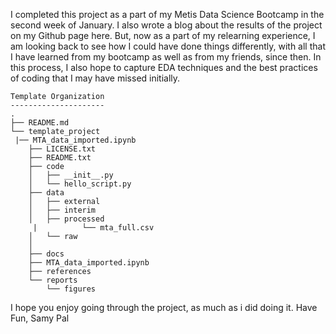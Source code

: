 
I completed this project as a part of my Metis Data Science Bootcamp in the second week of January. I also wrote a blog about the results of the project on my Github page here. But, now as a part of my relearning experience, I am looking back to see how I could have done things differently, with all that I have learned from my bootcamp as well as from my friends, since then. In this process, I also hope to capture EDA techniques and the best practices of coding that I may have missed initially.

```
Template Organization
---------------------
.
├── README.md
└── template_project
 |── MTA_data_imported.ipynb
    ├── LICENSE.txt
    ├── README.txt
    ├── code
    │   ├── __init__.py
    │   └── hello_script.py
    ├── data
    │   ├── external
    │   ├── interim
    │   ├── processed
     |			└── mta_full.csv
    │   └── raw
    │       
    ├── docs
    ├── MTA_data_imported.ipynb
    ├── references
    └── reports
        └── figures
```

I hope you enjoy going through the project, as much as i did doing it. Have Fun,
Samy Pal